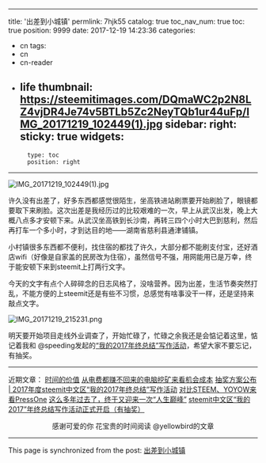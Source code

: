
---
title: '出差到小城镇'
permlink: 7hjk55
catalog: true
toc_nav_num: true
toc: true
position: 9999
date: 2017-12-19 14:23:36
categories:
- cn
tags:
- cn
- cn-reader
- life
thumbnail: https://steemitimages.com/DQmaWC2p2N8LZ4vjDR4Je74v5BTLb5Zc2NeyTQb1ur44uFp/IMG_20171219_102449(1).jpg
sidebar:
    right:
        sticky: true
widgets:
    -
        type: toc
        position: right
---


![IMG_20171219_102449(1).jpg](https://steemitimages.com/DQmaWC2p2N8LZ4vjDR4Je74v5BTLb5Zc2NeyTQb1ur44uFp/IMG_20171219_102449(1).jpg)

许久没有出差了，好多东西都感觉很陌生，坐高铁进站刷票要开始刷脸了，眼镜都要取下来刷脸。这次出差是我经历过的比较艰难的一次，早上从武汉出发，晚上大概八点多才安顿下来。从武汉坐高铁到长沙南，再转三四个小时大巴到慈利，然后再打车一个多小时，才到达目的地——湖南省慈利县通津铺镇。

小村镇很多东西都不便利，找住宿的都找了许久，大部分都不能刷支付宝，还好酒店wifi（好像是自家盖的民房改为住宿），虽然信号不强，用网能用已是万幸，终于能安顿下来到steemit上打两行文字。

今天的文字有点个人碎碎念的日志风格了，没啥营养。因为出差，生活节奏突然打乱，不能方便的上steemit还是有些不习惯，总感觉有啥事没干一样，还是坚持来敲点文字。

![IMG_20171219_215231.png](https://steemitimages.com/DQmQa25XxckpZMGGw2kk15n5vkEQuVWA2KvcLAQSxLSQtTb/IMG_20171219_215231.png)

明天要开始项目走线外业调查了，开始忙碌了，忙碌之余我还是会惦记着这里，惦记着我和 @speeding发起的[“我的2017年终总结”写作活动](https://steemit.com/cn/@yellowbird/steemit-2017)，希望大家不要忘记，有抽奖。

---

近期文章：
[时间的价值](https://steemit.com/cn/@yellowbird/4pxwut)
[从电费都赚不回来的电脑挖矿来看机会成本](https://steemit.com/cn/@yellowbird/55k5wf)
[抽奖方案公布 | 2017年度steemit中文区“我的2017年终总结”写作活动](https://steemit.com/cn-2017/@yellowbird/or-2017-steemit-2017)
[对比STEEM、YOYOW来看PressOne](https://steemit.com/cn/@yellowbird/steem-yoyow-pressone)
[这么多年过去了，终于又迎来一次“人生巅峰”](https://steemit.com/cn/@yellowbird/2cpsbe)
[steemit中文区“我的2017”年终总结写作活动正式开启（有抽奖）](https://steemit.com/cn/@yellowbird/steemit-2017)

<center>感谢可爱的你
花宝贵的时间阅读 @yellowbird的文章</center>

- - -

This page is synchronized from the post: [出差到小城镇](https://steemit.com/@yellowbird/7hjk55)
